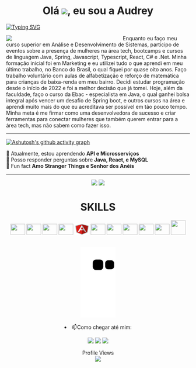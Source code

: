 <h1 align="center">Olá  <img src="https://media.giphy.com/media/hvRJCLFzcasrR4ia7z/giphy.gif" width="30px"/>, eu sou a Audrey </h1>

[![Typing SVG](https://readme-typing-svg.demolab.com?font=Fira+Code&pause=1000&color=fd428d&center=true&vCenter=true&width=1000&lines=Dev+Full+stack+com+foco+em+Back-end)](https://git.io/typing-svg)

<img align="left" src="https://i.imgur.com/c7Nv5wz.jpg" width="320px"> Enquanto eu faço meu curso superior em Análise e Desenvolvimento de Sistemas, participo de eventos sobre a presença de mulheres na área tech, bootcamps e cursos de linguagem Java, Spring, Javascript, Typescript, React, C# e .Net. Minha formação inicial foi em Marketing e eu utilizei tudo o que aprendi em meu último trabalho, no Banco do Brasil, o qual fiquei por quase oito anos. Faço trabalho voluntário com aulas de alfabetização e reforço de matemática para crianças de baixa-renda em meu bairro. 
Decidi estudar programação desde o início de 2022 e foi a melhor decisão que já tomei. 
Hoje, além da faculdade, faço o curso da Ebac - especialista em Java, o qual ganhei bolsa integral após vencer um desafio de Spring boot, e outros cursos na área e aprendi muito mais do que eu acreditava ser possível em tão pouco tempo. Minha meta é me firmar como uma desenvolvedora de sucesso e criar ferramentas para conectar mulheres que também querem entrar para a área tech, mas não sabem como fazer isso. 

**********

  [![Ashutosh's github activity graph](https://github-readme-activity-graph.cyclic.app/graph?username=Dry-A&bg_color=0a0005&color=f52ea2&line=b0307b&point=f4f0f2&area=true&hide_border=true)](https://github.com/ashutosh00710/github-readme-activity-graph)
 
<div align="left">
🚀 Atualmente, estou aprendendo <strong>API e Microsserviços</strong><br>
💬 Posso responder perguntas sobre <strong>Java, React, e MySQL</strong><br>
🛴 Fun fact <strong>Amo Stranger Things e Senhor dos Anéis</strong></h4> 
</div>

***************	

<div align="center">
  <img height="150em" src="https://github-readme-stats-eight-theta.vercel.app/api?username=Dry-A&show_icons=true&theme=radical&include_all_commits=true&count_private=true"/>
  <img height="150em" src="https://github-readme-stats-eight-theta.vercel.app/api/top-langs/?username=Dry-A&layout=compact&langs_count=8&theme=radical"/>
<div>	

<div>
  <h1 align="center"> SKILLS </h1>
 
  <img src="https://cdn.jsdelivr.net/gh/devicons/devicon/icons/java/java-original.svg" height="30" width="40"/>
  <img src="https://cdn.jsdelivr.net/gh/devicons/devicon/icons/spring/spring-original.svg" height="30" width="40"/>
  <img src="https://cdn.jsdelivr.net/gh/devicons/devicon/icons/mysql/mysql-original.svg" height="30" width="40"/>
  <img src="https://cdn.jsdelivr.net/gh/devicons/devicon/icons/mongodb/mongodb-original.svg" height="30" width="40"/>
   <img src="https://github.com/devicons/devicon/blob/v2.15.1/icons/angularjs/angularjs-original.svg" height="30" width="40"/
   <img src="https://cdn.jsdelivr.net/gh/devicons/devicon/icons/html5/html5-original.svg" height="30" width="40"/>
  <img src="https://cdn.jsdelivr.net/gh/devicons/devicon/icons/css3/css3-original.svg" height="30,5" width="40"/>
  <img src="https://cdn.jsdelivr.net/gh/devicons/devicon/icons/javascript/javascript-original.svg" height="30" width="40"/>
  <img src="https://cdn.jsdelivr.net/gh/devicons/devicon/icons/typescript/typescript-original.svg" height="30" width="40"/>
  <img src="https://cdn.jsdelivr.net/gh/devicons/devicon/icons/nodejs/nodejs-original.svg" height="30" width="40"/> 
  <img src="https://cdn.jsdelivr.net/gh/devicons/devicon/icons/react/react-original-wordmark.svg" height="30" width="40"/>
  <img src="https://cdn.jsdelivr.net/gh/devicons/devicon/icons/linux/linux-original.svg" width="40" height="40"/>
</div>
<br>
  
  ![Snake animation](https://github.com/Dry-A/Dry-A/blob/output/github-contribution-grid-snake.svg)

<li>📫Como chegar até mim:<br>
 
  <a href="https://linktr.ee/audrey_projetos" target="_blank"><img src="https://img.shields.io/badge/-Linktree-%23E4405F?style=for-the-badge&logo=linktree&logoColor=white" target="_blank"></a>
<a href="https://www.linkedin.com/in/audreyalbuquerque/" target="_blank"><img src="https://img.shields.io/badge/LinkedIn-0077B5?style=for-the-badge&logo=linkedin&logoColor=white" target="_blank"></a>
<a href="https://www.instagram.com/dry.dev/" target="_blank"><img src="https://img.shields.io/badge/-Instagram-%23E4405F?style=for-the-badge&logo=instagram&logoColor=white" target="_blank"></a>
  
  
 <p align="center"> 
    Profile Views<br>
   <img src="https://profile-counter.glitch.me/Dry-A/count.svg" />
  </p>

